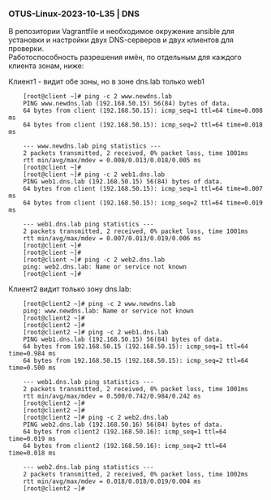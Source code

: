 ### OTUS-Linux-2023-10-L35 | DNS

В репозитории Vagrantfile и необходимое окружение ansible для установки и настройки двух DNS-серверов и двух клиентов для проверки.  
Работоспособность разрешения имён, по отдельным для каждого клиента зонам, ниже:  

Клиент1 - видит обе зоны, но в зоне dns.lab только web1

		[root@client ~]# ping -c 2 www.newdns.lab
		PING www.newdns.lab (192.168.50.15) 56(84) bytes of data.
		64 bytes from client (192.168.50.15): icmp_seq=1 ttl=64 time=0.008 ms
		64 bytes from client (192.168.50.15): icmp_seq=2 ttl=64 time=0.018 ms
		
		--- www.newdns.lab ping statistics ---
		2 packets transmitted, 2 received, 0% packet loss, time 1001ms
		rtt min/avg/max/mdev = 0.008/0.013/0.018/0.005 ms
		[root@client ~]# 
		[root@client ~]# ping -c 2 web1.dns.lab
		PING web1.dns.lab (192.168.50.15) 56(84) bytes of data.
		64 bytes from client (192.168.50.15): icmp_seq=1 ttl=64 time=0.007 ms
		64 bytes from client (192.168.50.15): icmp_seq=2 ttl=64 time=0.019 ms
		
		--- web1.dns.lab ping statistics ---
		2 packets transmitted, 2 received, 0% packet loss, time 1001ms
		rtt min/avg/max/mdev = 0.007/0.013/0.019/0.006 ms
		[root@client ~]# 
		[root@client ~]# 
		[root@client ~]# ping -c 2 web2.dns.lab
		ping: web2.dns.lab: Name or service not known
		[root@client ~]#

Клиент2 видит только зону dns.lab:

		[root@client2 ~]# ping -c 2 www.newdns.lab
		ping: www.newdns.lab: Name or service not known
		[root@client2 ~]# 
		[root@client2 ~]# 
		[root@client2 ~]# ping -c 2 web1.dns.lab
		PING web1.dns.lab (192.168.50.15) 56(84) bytes of data.
		64 bytes from 192.168.50.15 (192.168.50.15): icmp_seq=1 ttl=64 time=0.984 ms
		64 bytes from 192.168.50.15 (192.168.50.15): icmp_seq=2 ttl=64 time=0.500 ms
		
		--- web1.dns.lab ping statistics ---
		2 packets transmitted, 2 received, 0% packet loss, time 1001ms
		rtt min/avg/max/mdev = 0.500/0.742/0.984/0.242 ms
		[root@client2 ~]# 
		[root@client2 ~]# 
		[root@client2 ~]# ping -c 2 web2.dns.lab
		PING web2.dns.lab (192.168.50.16) 56(84) bytes of data.
		64 bytes from client2 (192.168.50.16): icmp_seq=1 ttl=64 time=0.019 ms
		64 bytes from client2 (192.168.50.16): icmp_seq=2 ttl=64 time=0.018 ms
		
		--- web2.dns.lab ping statistics ---
		2 packets transmitted, 2 received, 0% packet loss, time 1002ms
		rtt min/avg/max/mdev = 0.018/0.018/0.019/0.004 ms
		[root@client2 ~]# 


